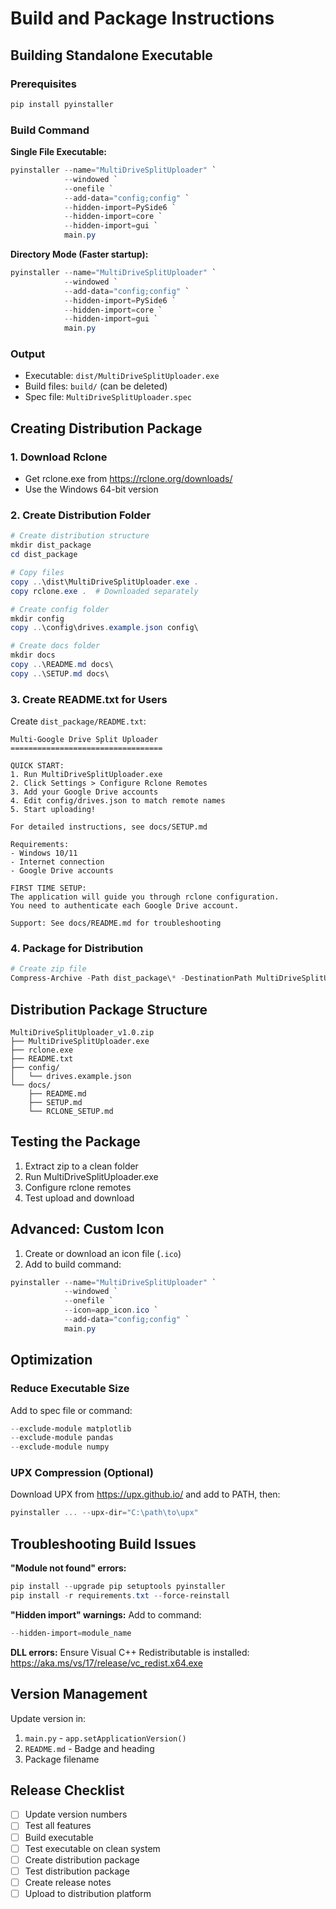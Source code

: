 # Build and Package Instructions

## Building Standalone Executable

### Prerequisites
```powershell
pip install pyinstaller
```

### Build Command

**Single File Executable:**
```powershell
pyinstaller --name="MultiDriveSplitUploader" `
            --windowed `
            --onefile `
            --add-data="config;config" `
            --hidden-import=PySide6 `
            --hidden-import=core `
            --hidden-import=gui `
            main.py
```

**Directory Mode (Faster startup):**
```powershell
pyinstaller --name="MultiDriveSplitUploader" `
            --windowed `
            --add-data="config;config" `
            --hidden-import=PySide6 `
            --hidden-import=core `
            --hidden-import=gui `
            main.py
```

### Output
- Executable: `dist/MultiDriveSplitUploader.exe`
- Build files: `build/` (can be deleted)
- Spec file: `MultiDriveSplitUploader.spec`

## Creating Distribution Package

### 1. Download Rclone
- Get rclone.exe from https://rclone.org/downloads/
- Use the Windows 64-bit version

### 2. Create Distribution Folder

```powershell
# Create distribution structure
mkdir dist_package
cd dist_package

# Copy files
copy ..\dist\MultiDriveSplitUploader.exe .
copy rclone.exe .  # Downloaded separately

# Create config folder
mkdir config
copy ..\config\drives.example.json config\

# Create docs folder
mkdir docs
copy ..\README.md docs\
copy ..\SETUP.md docs\
```

### 3. Create README.txt for Users

Create `dist_package/README.txt`:
```
Multi-Google Drive Split Uploader
==================================

QUICK START:
1. Run MultiDriveSplitUploader.exe
2. Click Settings > Configure Rclone Remotes
3. Add your Google Drive accounts
4. Edit config/drives.json to match remote names
5. Start uploading!

For detailed instructions, see docs/SETUP.md

Requirements:
- Windows 10/11
- Internet connection
- Google Drive accounts

FIRST TIME SETUP:
The application will guide you through rclone configuration.
You need to authenticate each Google Drive account.

Support: See docs/README.md for troubleshooting
```

### 4. Package for Distribution

```powershell
# Create zip file
Compress-Archive -Path dist_package\* -DestinationPath MultiDriveSplitUploader_v1.0.zip
```

## Distribution Package Structure

```
MultiDriveSplitUploader_v1.0.zip
├── MultiDriveSplitUploader.exe
├── rclone.exe
├── README.txt
├── config/
│   └── drives.example.json
└── docs/
    ├── README.md
    ├── SETUP.md
    └── RCLONE_SETUP.md
```

## Testing the Package

1. Extract zip to a clean folder
2. Run MultiDriveSplitUploader.exe
3. Configure rclone remotes
4. Test upload and download

## Advanced: Custom Icon

1. Create or download an icon file (`.ico`)
2. Add to build command:
```powershell
pyinstaller --name="MultiDriveSplitUploader" `
            --windowed `
            --onefile `
            --icon=app_icon.ico `
            --add-data="config;config" `
            main.py
```

## Optimization

### Reduce Executable Size

Add to spec file or command:
```powershell
--exclude-module matplotlib
--exclude-module pandas
--exclude-module numpy
```

### UPX Compression (Optional)

Download UPX from https://upx.github.io/ and add to PATH, then:
```powershell
pyinstaller ... --upx-dir="C:\path\to\upx"
```

## Troubleshooting Build Issues

**"Module not found" errors:**
```powershell
pip install --upgrade pip setuptools pyinstaller
pip install -r requirements.txt --force-reinstall
```

**"Hidden import" warnings:**
Add to command:
```powershell
--hidden-import=module_name
```

**DLL errors:**
Ensure Visual C++ Redistributable is installed:
https://aka.ms/vs/17/release/vc_redist.x64.exe

## Version Management

Update version in:
1. `main.py` - `app.setApplicationVersion()`
2. `README.md` - Badge and heading
3. Package filename

## Release Checklist

- [ ] Update version numbers
- [ ] Test all features
- [ ] Build executable
- [ ] Test executable on clean system
- [ ] Create distribution package
- [ ] Test distribution package
- [ ] Create release notes
- [ ] Upload to distribution platform
